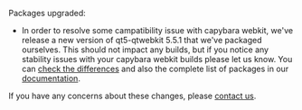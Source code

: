 Packages upgraded:

* In order to resolve some campatibility issue with capybara webkit, we've release a new version of qt5-qtwebkit 5.5.1 that we've packaged ourselves. This should not impact any builds, but if you notice any stability issues with your capybara webkit builds please let us know. You can [check the differences](https://s3.amazonaws.com/whats-new-prod/assets/packages/centos/diff-366-to-371.html) and also the complete list of packages in our [documentation](https://docs.snap-ci.com/the-ci-environment/complete-package-list/).

If you have any concerns about these changes, please [contact us](https://snap-ci.com/contact-us).
